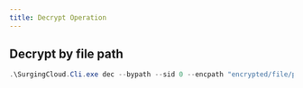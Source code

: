 ```yaml
---
title: Decrypt Operation
---
```


## Decrypt by file path

```powershell
.\SurgingCloud.Cli.exe dec --bypath --sid 0 --encpath "encrypted/file/path" --db "path/to/db"
```